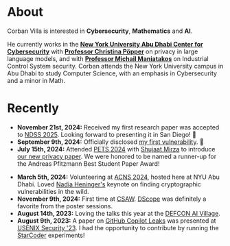 # About

Corban Villa is interested in **Cybersecurity**, **Mathematics** and **AI**. 

He currently works in the **[New York University Abu Dhabi Center for Cybersecurity](https://nyuad.nyu.edu/en/research/faculty-labs-and-projects/nyuad-ccs.html)** with **[Professor Christina Pöpper](https://poepper.net/)** on privacy in large language models, and with **[Professor Michail Maniatakos](https://wp.nyu.edu/momalab/)** on Industrial Control System security. Corban attends the New York University campus in Abu Dhabi to study Computer Science, with an emphasis in Cybersecurity and a minor in Math.

# Recently

- **November 21st, 2024:** Received my first research paper was accepted to [NDSS 2025](https://www.ndss-symposium.org/ndss2025/). Looking forward to presenting it in San Diego! 🎉
- **September 9th, 2024:** Officially disclosed [my first vulnerability](https://certvde.com/en/advisories/VDE-2024-046/). 🥳
- **July 15th, 2024:** Attended [PETS 2024](https://petsymposium.org/2024/) with [Shujaat Mirza](https://shujaatmirza.com/) to introduce [our new privacy paper](https://petsymposium.org/popets/2024/popets-2024-0109.pdf). We were honored to be named a runner-up for the Andreas Pfitzmann Best Student Paper Award!
<!-- - **July 10th, 2024:** Submission to [NDSS 2025](https://www.ndss-symposium.org/ndss2025/). 🤞 -->
<!-- - **April 30th, 2024:** First time submitting a paper as a first author to [CCS '2024](https://www.sigsac.org/ccs/CCS2024/home.html). Fingers crossed! 🥳 -->
<!-- - **March 15th, 2024:** First paper submission to [PETS 2024](https://petsymposium.org/)! 🎉 -->
- **March 5th, 2024:** Volunteering at [ACNS 2024](https://wp.nyu.edu/acns2024/), hosted here at NYU Abu Dhabi. Loved [Nadia Heninger's](https://cseweb.ucsd.edu/~nadiah/) keynote on finding cryptographic vulnerabilities in the wild.
- **November 9th, 2024:** First time at [CSAW](https://www.csaw.io/). [DScope](https://www.usenix.org/conference/usenixsecurity23/presentation/pauley) was definitely a favorite from the poster sessions.
- **August 14th, 2023:** Loving the talks this year at the [DEFCON AI Village](https://aivillage.org/).
- **August 9th, 2023:** A paper on [GitHub Copilot Leaks](https://www.usenix.org/conference/usenixsecurity23/presentation/niu) was presented at [USENIX Security '23](https://www.usenix.org/conference/usenixsecurity23). I had the opportunity to contribute by running the [StarCoder](https://drive.google.com/file/d/1cN-b9GnWtHzQRoE7M7gAEyivY0kl4BYs/view) experiments!
